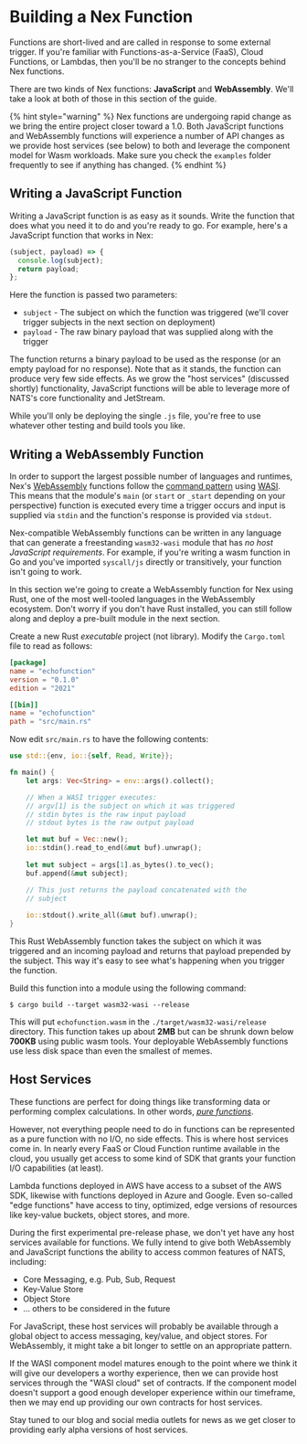 # Building a Nex Function
Functions are short-lived and are called in response to some external trigger. If you're familiar with Functions-as-a-Service (FaaS), Cloud Functions, or Lambdas, then you'll be no stranger to the concepts behind Nex functions.

There are two kinds of Nex functions: **JavaScript** and **WebAssembly**. We'll take a look at both of those in this section of the guide.

{% hint style="warning" %}
Nex functions are undergoing rapid change as we bring the entire project closer toward a 1.0. Both JavaScript functions and WebAssembly functions will experience a number of API changes as we provide host services (see below) to both and leverage the component model for Wasm workloads. Make sure you check the `examples` folder frequently to see if anything has changed.
{% endhint %}

## Writing a JavaScript Function
Writing a JavaScript function is as easy as it sounds. Write the function that does what you need it to do and you're ready to go. For example, here's a JavaScript function that works in Nex:

```javascript
(subject, payload) => {
  console.log(subject);
  return payload;
};
```

Here the function is passed two parameters:

* `subject` - The subject on which the function was triggered (we'll cover trigger subjects in the next section on deployment)
* `payload` - The raw binary payload that was supplied along with the trigger

The function returns a binary payload to be used as the response (or an empty payload for no response). Note that as it stands, the function can produce very few side effects. As we grow the "host services" (discussed shortly) functionality, JavaScript functions will be able to leverage more of NATS's core functionality and JetStream.

While you'll only be deploying the single `.js` file, you're free to use whatever other testing and build tools you like.
 
## Writing a WebAssembly Function
In order to support the largest possible number of languages and runtimes, Nex's [WebAssembly](https://webassembly.org/) functions follow the [command pattern](https://wasmcloud.com/blog/webassembly-patterns-command-reactor-library#the-command-pattern) using [WASI](https://wasi.dev/). This means that the module's `main` (or `start` or `_start` depending on your perspective) function is executed every time a trigger occurs and input is supplied via `stdin` and the function's response is provided via `stdout`.

Nex-compatible WebAssembly functions can be written in any language that can generate a freestanding `wasm32-wasi` module that has _no host JavaScript requirements_. For example, if you're writing a wasm function in Go and you've imported `syscall/js` directly or transitively, your function isn't going to work.

In this section we're going to create a WebAssembly function for Nex using Rust, one of the most well-tooled languages in the WebAssembly ecosystem. Don't worry if you don't have Rust installed, you can still follow along and deploy a pre-built module in the next section.

Create a new Rust _executable_ project (not library). Modify the `Cargo.toml` file to read as follows:

```toml
[package]
name = "echofunction"
version = "0.1.0"
edition = "2021"

[[bin]]
name = "echofunction"
path = "src/main.rs"
```

Now edit `src/main.rs` to have the following contents:

```rust
use std::{env, io::{self, Read, Write}};

fn main() {
    let args: Vec<String> = env::args().collect();

    // When a WASI trigger executes:
    // argv[1] is the subject on which it was triggered
    // stdin bytes is the raw input payload
    // stdout bytes is the raw output payload

    let mut buf = Vec::new();
    io::stdin().read_to_end(&mut buf).unwrap();
    
    let mut subject = args[1].as_bytes().to_vec();
    buf.append(&mut subject);

    // This just returns the payload concatenated with the
    // subject
    
    io::stdout().write_all(&mut buf).unwrap();
}
```

This Rust WebAssembly function takes the subject on which it was triggered and an incoming payload and returns that payload prepended by the subject. This way it's easy to see what's happening when you trigger the function.

Build this function into a module using the following command:

```
$ cargo build --target wasm32-wasi --release
```

This will put `echofunction.wasm` in the `./target/wasm32-wasi/release` directory. This function takes up about **2MB** but can be shrunk down below **700KB** using public wasm tools. Your deployable WebAssembly functions use less disk space than even the smallest of memes.

## Host Services
These functions are perfect for doing things like transforming data or performing complex calculations. In other words, _[pure functions](https://en.wikipedia.org/wiki/Pure_function)_.

However, not everything people need to do in functions can be represented as a pure function with no I/O, no side effects. This is where host services come in. In nearly every FaaS or Cloud Function runtime available in the cloud, you usually get access to some kind of SDK that grants your function I/O capabilities (at least).

Lambda functions deployed in AWS have access to a subset of the AWS SDK, likewise with functions deployed in Azure and Google. Even so-called "edge functions" have access to tiny, optimized, edge versions of resources like key-value buckets, object stores, and more.

During the first experimental pre-release phase, we don't yet have any host services available for functions. We fully intend to give both WebAssembly and JavaScript functions the ability to access common features of NATS, including:

* Core Messaging, e.g. Pub, Sub, Request
* Key-Value Store
* Object Store
* ... others to be considered in the future

For JavaScript, these host services will probably be available through a global object to access messaging, key/value, and object stores. For WebAssembly, it might take a bit longer to settle on an appropriate pattern.

If the WASI component model matures enough to the point where we think it will give our developers a worthy experience, then we can provide host services through the "WASI cloud" set of contracts. If the component model doesn't support a good enough developer experience within our timeframe, then we may end up providing our own contracts for host services. 

Stay tuned to our blog and social media outlets for news as we get closer to providing early alpha versions of host services.